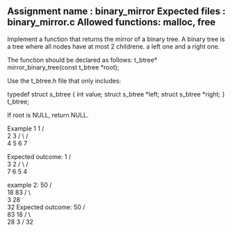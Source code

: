 Assignment name  : binary_mirror
Expected files   : binary_mirror.c
Allowed functions: malloc, free
--------------------------------------------------------------------------------

Implement a function that returns the mirror of a binary tree.
A binary tree is a tree where all nodes have at most 2 childrene. a left one and a right one.

The function should be declared as follows:
t_btree* mirror_binary_tree(const t_btree *root);

Use the t_btree.h file that only includes:

typedef struct s_btree
{
  int value;
  struct s_btree *left;
  struct s_btree *right;
} t_btree;

If root is NULL, return NULL.

Example 1
      1
     /  \
    2   3
   / \   / \
   4  5  6 7

Expected outcome:
      1
     /  \
    3   2
   / \   / \
  7  6   5  4

example 2:
      50
     /  \
  18  83
   / \   
3    28
       \
        32
Expected outcome:
      50
     /  \
    83  18
        / \   
       28  3
       / 
      32